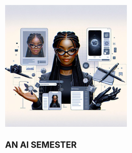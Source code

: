 <img src="Designer (3).jpg" alt="Profile Image" style="width: 400px; height: 400px;">

# AN AI SEMESTER
